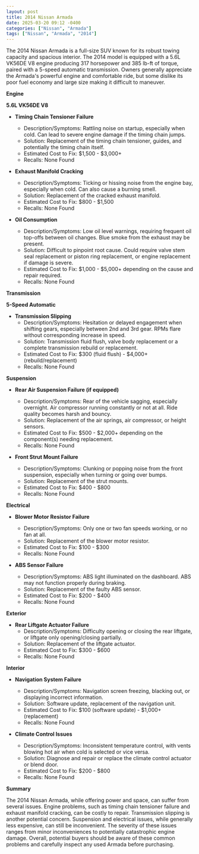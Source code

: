 ```yaml
---
layout: post
title: 2014 Nissan Armada
date: 2025-03-20 09:12 -0400
categories: ["Nissan", "Armada"]
tags: ["Nissan", "Armada", "2014"]
---
```

The 2014 Nissan Armada is a full-size SUV known for its robust towing capacity and spacious interior. The 2014 model is equipped with a 5.6L VK56DE V8 engine producing 317 horsepower and 385 lb-ft of torque, paired with a 5-speed automatic transmission. Owners generally appreciate the Armada's powerful engine and comfortable ride, but some dislike its poor fuel economy and large size making it difficult to maneuver.

**Engine**

**5.6L VK56DE V8**

*   **Timing Chain Tensioner Failure**
    *   Description/Symptoms: Rattling noise on startup, especially when cold. Can lead to severe engine damage if the timing chain jumps.
    *   Solution: Replacement of the timing chain tensioner, guides, and potentially the timing chain itself.
    *   Estimated Cost to Fix: $1,500 - $3,000+
    *   Recalls: None Found

*   **Exhaust Manifold Cracking**
    *   Description/Symptoms: Ticking or hissing noise from the engine bay, especially when cold. Can also cause a burning smell.
    *   Solution: Replacement of the cracked exhaust manifold.
    *   Estimated Cost to Fix: $800 - $1,500
    *   Recalls: None Found

*   **Oil Consumption**
    *   Description/Symptoms: Low oil level warnings, requiring frequent oil top-offs between oil changes. Blue smoke from the exhaust may be present.
    *   Solution: Difficult to pinpoint root cause. Could require valve stem seal replacement or piston ring replacement, or engine replacement if damage is severe.
    *   Estimated Cost to Fix: $1,000 - $5,000+ depending on the cause and repair required.
    *   Recalls: None Found

**Transmission**

**5-Speed Automatic**

*   **Transmission Slipping**
    *   Description/Symptoms: Hesitation or delayed engagement when shifting gears, especially between 2nd and 3rd gear. RPMs flare without corresponding increase in speed.
    *   Solution: Transmission fluid flush, valve body replacement or a complete transmission rebuild or replacement.
    *   Estimated Cost to Fix: $300 (fluid flush) - $4,000+ (rebuild/replacement)
    *   Recalls: None Found

**Suspension**

*   **Rear Air Suspension Failure (if equipped)**
    *   Description/Symptoms: Rear of the vehicle sagging, especially overnight. Air compressor running constantly or not at all. Ride quality becomes harsh and bouncy.
    *   Solution: Replacement of the air springs, air compressor, or height sensors.
    *   Estimated Cost to Fix: $500 - $2,000+ depending on the component(s) needing replacement.
    *   Recalls: None Found

*   **Front Strut Mount Failure**
    *   Description/Symptoms: Clunking or popping noise from the front suspension, especially when turning or going over bumps.
    *   Solution: Replacement of the strut mounts.
    *   Estimated Cost to Fix: $400 - $800
    *   Recalls: None Found

**Electrical**

*   **Blower Motor Resistor Failure**
    *   Description/Symptoms: Only one or two fan speeds working, or no fan at all.
    *   Solution: Replacement of the blower motor resistor.
    *   Estimated Cost to Fix: $100 - $300
    *   Recalls: None Found

*   **ABS Sensor Failure**
    *   Description/Symptoms: ABS light illuminated on the dashboard. ABS may not function properly during braking.
    *   Solution: Replacement of the faulty ABS sensor.
    *   Estimated Cost to Fix: $200 - $400
    *   Recalls: None Found

**Exterior**

*   **Rear Liftgate Actuator Failure**
    *   Description/Symptoms: Difficulty opening or closing the rear liftgate, or liftgate only opening/closing partially.
    *   Solution: Replacement of the liftgate actuator.
    *   Estimated Cost to Fix: $300 - $600
    *   Recalls: None Found

**Interior**

*   **Navigation System Failure**
    *   Description/Symptoms: Navigation screen freezing, blacking out, or displaying incorrect information.
    *   Solution: Software update, replacement of the navigation unit.
    *   Estimated Cost to Fix: $100 (software update) - $1,000+ (replacement)
    *   Recalls: None Found

*   **Climate Control Issues**
    *   Description/Symptoms: Inconsistent temperature control, with vents blowing hot air when cold is selected or vice versa.
    *   Solution: Diagnose and repair or replace the climate control actuator or blend door.
    *   Estimated Cost to Fix: $200 - $800
    *   Recalls: None Found

**Summary**

The 2014 Nissan Armada, while offering power and space, can suffer from several issues. Engine problems, such as timing chain tensioner failure and exhaust manifold cracking, can be costly to repair. Transmission slipping is another potential concern. Suspension and electrical issues, while generally less expensive, can still be inconvenient. The severity of these issues ranges from minor inconveniences to potentially catastrophic engine damage. Overall, potential buyers should be aware of these common problems and carefully inspect any used Armada before purchasing.

